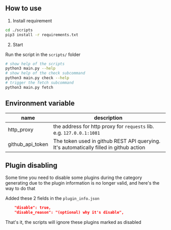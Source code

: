 ## How to use

1. Install requirement

```bash
cd ./scripts
pip3 install -r requirements.txt
```

2. Start

Run the script in the `scripts/` folder

```bash
# show help of the scripts
python3 main.py --help
# show help of the check subcommand
python3 main.py check --help
# trigger the fetch subcommand
python3 main.py fetch
```

## Environment variable

| name | description                                                                                 |
| --- |---------------------------------------------------------------------------------------------|
| http_proxy | the address for http proxy for `requests` lib. e.g. `127.0.0.1:1081`                        |
| github_api_token | The token used in github REST API querying. It's automatically filled in github action |


## Plugin disabling

Some time you need to disable some plugins during the category generating due to the plugin information is no longer valid, and here's the way to do that

Added these 2 fields in the `plugin_info.json`

```json
    "disable": true,
    "disable_reason": "(optional) why it's disable",
```

That's it, the scripts will ignore these plugins marked as disabled
